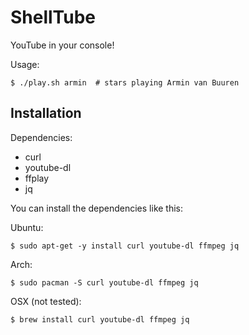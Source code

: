 ShellTube
=========

YouTube in your console!

Usage:

    $ ./play.sh armin  # stars playing Armin van Buuren
    
Installation
------------

Dependencies:
- curl
- youtube-dl
- ffplay
- jq

You can install the dependencies like this:

Ubuntu:

    $ sudo apt-get -y install curl youtube-dl ffmpeg jq

Arch:

    $ sudo pacman -S curl youtube-dl ffmpeg jq

OSX (not tested):

    $ brew install curl youtube-dl ffmpeg jq
